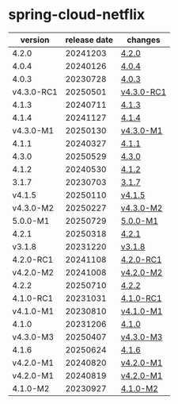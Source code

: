 # spring-cloud-netflix	


|version|release date|changes|
|---|---|---|
|4.2.0|20241203|[4.2.0](./4.2.0-20241203.md)|
|4.0.4|20240126|[4.0.4](./4.0.4-20240126.md)|
|4.0.3|20230728|[4.0.3](./4.0.3-20230728.md)|
|v4.3.0-RC1|20250501|[v4.3.0-RC1](./v4.3.0-RC1-20250501.md)|
|4.1.3|20240711|[4.1.3](./4.1.3-20240711.md)|
|4.1.4|20241127|[4.1.4](./4.1.4-20241127.md)|
|v4.3.0-M1|20250130|[v4.3.0-M1](./v4.3.0-M1-20250130.md)|
|4.1.1|20240327|[4.1.1](./4.1.1-20240327.md)|
|4.3.0|20250529|[4.3.0](./4.3.0-20250529.md)|
|4.1.2|20240530|[4.1.2](./4.1.2-20240530.md)|
|3.1.7|20230703|[3.1.7](./3.1.7-20230703.md)|
|v4.1.5|20250110|[v4.1.5](./v4.1.5-20250110.md)|
|v4.3.0-M2|20250227|[v4.3.0-M2](./v4.3.0-M2-20250227.md)|
|5.0.0-M1|20250729|[5.0.0-M1](./5.0.0-M1-20250729.md)|
|4.2.1|20250318|[4.2.1](./4.2.1-20250318.md)|
|v3.1.8|20231220|[v3.1.8](./v3.1.8-20231220.md)|
|4.2.0-RC1|20241108|[4.2.0-RC1](./4.2.0-RC1-20241108.md)|
|v4.2.0-M2|20241008|[v4.2.0-M2](./v4.2.0-M2-20241008.md)|
|4.2.2|20250710|[4.2.2](./4.2.2-20250710.md)|
|4.1.0-RC1|20231031|[4.1.0-RC1](./4.1.0-RC1-20231031.md)|
|v4.1.0-M1|20230810|[v4.1.0-M1](./v4.1.0-M1-20230810.md)|
|4.1.0|20231206|[4.1.0](./4.1.0-20231206.md)|
|v4.3.0-M3|20250407|[v4.3.0-M3](./v4.3.0-M3-20250407.md)|
|4.1.6|20250624|[4.1.6](./4.1.6-20250624.md)|
|v4.2.0-M1|20240820|[v4.2.0-M1](./v4.2.0-M1-20240820.md)|
|v4.2.0-M1|20240819|[v4.2.0-M1](./v4.2.0-M1-20240819.md)|
|4.1.0-M2|20230927|[4.1.0-M2](./4.1.0-M2-20230927.md)|
